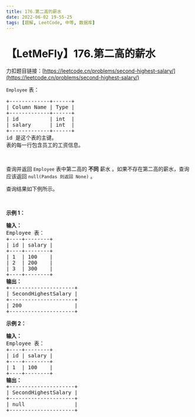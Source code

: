 ```yaml
---
title: 176.第二高的薪水
date: 2022-06-02 19-55-25
tags: [题解, LeetCode, 中等, 数据库]
---
```


# 【LetMeFly】176.第二高的薪水

力扣题目链接：[https://leetcode.cn/problems/second-highest-salary/](https://leetcode.cn/problems/second-highest-salary/)

<code>Employee</code> 表：
<div class="original__bRMd">
<div>
<pre>
+-------------+------+
| Column Name | Type |
+-------------+------+
| id          | int  |
| salary      | int  |
+-------------+------+
id 是这个表的主键。
表的每一行包含员工的工资信息。
</pre>

<p>&nbsp;</p>

<p>查询并返回 <code>Employee</code>&nbsp;表中第二高的 <b>不同</b>&nbsp;薪水 。如果不存在第二高的薪水，查询应该返回 <code>null(Pandas 则返回 None)</code> 。</p>

<p>查询结果如下例所示。</p>

<p>&nbsp;</p>

<p><strong>示例 1：</strong></p>

<pre>
<strong>输入：</strong>
Employee 表：
+----+--------+
| id | salary |
+----+--------+
| 1  | 100    |
| 2  | 200    |
| 3  | 300    |
+----+--------+
<strong>输出：</strong>
+---------------------+
| SecondHighestSalary |
+---------------------+
| 200                 |
+---------------------+
</pre>

<p><strong>示例 2：</strong></p>

<pre>
<strong>输入：</strong>
Employee 表：
+----+--------+
| id | salary |
+----+--------+
| 1  | 100    |
+----+--------+
<strong>输出：</strong>
+---------------------+
| SecondHighestSalary |
+---------------------+
| null                |
+---------------------+
</pre>
</div>
</div>


    